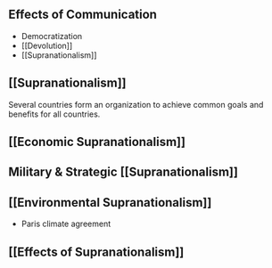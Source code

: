## **Effects of Communication**
- Democratization
- [[Devolution]]
- [[Supranationalism]]

## **[[Supranationalism]]**
Several countries form an organization to achieve common goals and benefits for all countries.

## **[[Economic Supranationalism]]**



## **Military & Strategic [[Supranationalism]]**


## **[[Environmental Supranationalism]]**
- Paris climate agreement

## **[[Effects of Supranationalism]]**

